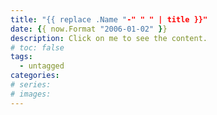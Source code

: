 ```yaml
---
title: "{{ replace .Name "-" " " | title }}"
date: {{ now.Format "2006-01-02" }}
description: Click on me to see the content.
# toc: false
tags:
  - untagged
categories:
# series:
# images:
---
```

